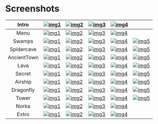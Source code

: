 <link rel="stylesheet" href="style.css">

# Screenshots
| Intro | [![img1](http://www.b3dgs.com/v7/projects/lionheart_remake/screens/1.0.0/intro1_mini.png)](http://www.b3dgs.com/v7/projects/lionheart_remake/screens/1.0.0/intro1.png) | [![img2](http://www.b3dgs.com/v7/projects/lionheart_remake/screens/1.0.0/intro2_mini.png)](http://www.b3dgs.com/v7/projects/lionheart_remake/screens/1.0.0/intro2.png) | [![img3](http://www.b3dgs.com/v7/projects/lionheart_remake/screens/1.0.0/intro3_mini.png)](http://www.b3dgs.com/v7/projects/lionheart_remake/screens/1.0.0/intro3.png) | [![img4](http://www.b3dgs.com/v7/projects/lionheart_remake/screens/1.0.0/intro4_mini.png)](http://www.b3dgs.com/v7/projects/lionheart_remake/screens/1.0.0/intro4.png) | |
| :---: | --- | --- | --- | --- | --- |
| Menu | [![img1](http://www.b3dgs.com/v7/projects/lionheart_remake/screens/1.0.0/menu1_mini.png)](http://www.b3dgs.com/v7/projects/lionheart_remake/screens/1.0.0/menu1.png) | [![img2](http://www.b3dgs.com/v7/projects/lionheart_remake/screens/1.0.0/menu2_mini.png)](http://www.b3dgs.com/v7/projects/lionheart_remake/screens/1.0.0/menu2.png) | [![img3](http://www.b3dgs.com/v7/projects/lionheart_remake/screens/1.0.0/menu3_mini.png)](http://www.b3dgs.com/v7/projects/lionheart_remake/screens/1.0.0/menu3.png) | [![img4](http://www.b3dgs.com/v7/projects/lionheart_remake/screens/1.0.0/menu4_mini.png)](http://www.b3dgs.com/v7/projects/lionheart_remake/screens/1.0.0/menu4.png) | |
| Swamps | [![img1](http://www.b3dgs.com/v7/projects/lionheart_remake/screens/0.1.0/stage1_mini.png)](http://www.b3dgs.com/v7/projects/lionheart_remake/screens/0.1.0/stage1.png) | [![img2](http://www.b3dgs.com/v7/projects/lionheart_remake/screens/0.1.0/stage3_mini.png)](http://www.b3dgs.com/v7/projects/lionheart_remake/screens/0.1.0/stage3.png) | [![img3](http://www.b3dgs.com/v7/projects/lionheart_remake/screens/0.1.0/stage5_mini.png)](http://www.b3dgs.com/v7/projects/lionheart_remake/screens/0.1.0/stage5.png) | [![img4](http://www.b3dgs.com/v7/projects/lionheart_remake/screens/0.1.0/stage5_boss_mini.png)](http://www.b3dgs.com/v7/projects/lionheart_remake/screens/0.1.0/stage5_boss.png) | [![img5](http://www.b3dgs.com/v7/projects/lionheart_remake/screens/1.1.0/stage_swamp_mini.png)](http://www.b3dgs.com/v7/projects/lionheart_remake/screens/1.1.0/stage_swamp.png)
| Spidercave | [![img1](http://www.b3dgs.com/v7/projects/lionheart_remake/screens/0.2.0/stage2_miniboss_mini.png)](http://www.b3dgs.com/v7/projects/lionheart_remake/screens/0.2.0/stage2_miniboss.png) | [![img2](http://www.b3dgs.com/v7/projects/lionheart_remake/screens/0.2.0/stage2_mini.png)](http://www.b3dgs.com/v7/projects/lionheart_remake/screens/0.2.0/stage2.png) | [![img3](http://www.b3dgs.com/v7/projects/lionheart_remake/screens/0.2.0/stage4_miniboss_mini.png)](http://www.b3dgs.com/v7/projects/lionheart_remake/screens/0.2.0/stage4_miniboss.png) | [![img4](http://www.b3dgs.com/v7/projects/lionheart_remake/screens/0.2.0/stage4_mini.png)](http://www.b3dgs.com/v7/projects/lionheart_remake/screens/0.2.0/stage4.png) | [![img5](http://www.b3dgs.com/v7/projects/lionheart_remake/screens/1.1.0/stage_spidercave_mini.png)](http://www.b3dgs.com/v7/projects/lionheart_remake/screens/1.1.0/stage_spidercave.png)
| AncientTown | [![img1](http://www.b3dgs.com/v7/projects/lionheart_remake/screens/0.3.0/stage6_mini.png)](http://www.b3dgs.com/v7/projects/lionheart_remake/screens/0.3.0/stage6.png) | [![img2](http://www.b3dgs.com/v7/projects/lionheart_remake/screens/0.3.0/stage7_mini.png)](http://www.b3dgs.com/v7/projects/lionheart_remake/screens/0.3.0/stage7.png) | [![img3](http://www.b3dgs.com/v7/projects/lionheart_remake/screens/0.3.0/stage8_mini.png)](http://www.b3dgs.com/v7/projects/lionheart_remake/screens/0.3.0/stage8.png) | [![img4](http://www.b3dgs.com/v7/projects/lionheart_remake/screens/0.3.0/stage8_water_mini.png)](http://www.b3dgs.com/v7/projects/lionheart_remake/screens/0.3.0/stage8_water.png) | [![img5](http://www.b3dgs.com/v7/projects/lionheart_remake/screens/1.1.0/stage_ancienttown_mini.png)](http://www.b3dgs.com/v7/projects/lionheart_remake/screens/1.1.0/stage_ancienttown.png)
| Lava | [![img1](http://www.b3dgs.com/v7/projects/lionheart_remake/screens/0.4.0/stage9a_mini.png)](http://www.b3dgs.com/v7/projects/lionheart_remake/screens/0.4.0/stage9a.png) | [![img2](http://www.b3dgs.com/v7/projects/lionheart_remake/screens/0.4.0/stage9b_mini.png)](http://www.b3dgs.com/v7/projects/lionheart_remake/screens/0.4.0/stage9b.png) | [![img3](http://www.b3dgs.com/v7/projects/lionheart_remake/screens/0.4.0/stage9c_mini.png)](http://www.b3dgs.com/v7/projects/lionheart_remake/screens/0.4.0/stage9c.png) | [![img4](http://www.b3dgs.com/v7/projects/lionheart_remake/screens/0.4.0/stage9d_boss_mini.png)](http://www.b3dgs.com/v7/projects/lionheart_remake/screens/0.4.0/stage9d_boss.png) | [![img5](http://www.b3dgs.com/v7/projects/lionheart_remake/screens/1.1.0/stage_lava_mini.png)](http://www.b3dgs.com/v7/projects/lionheart_remake/screens/1.1.0/stage_lava.png)
| Secret | [![img1](http://www.b3dgs.com/v7/projects/lionheart_remake/screens/0.5.0/stage10a_mini.png)](http://www.b3dgs.com/v7/projects/lionheart_remake/screens/0.5.0/stage10a.png) | [![img2](http://www.b3dgs.com/v7/projects/lionheart_remake/screens/0.5.0/stage10b_mini.png)](http://www.b3dgs.com/v7/projects/lionheart_remake/screens/0.5.0/stage10b.png) | [![img3](http://www.b3dgs.com/v7/projects/lionheart_remake/screens/0.5.0/stage10c_mini.png)](http://www.b3dgs.com/v7/projects/lionheart_remake/screens/0.5.0/stage10c.png) | [![img4](http://www.b3dgs.com/v7/projects/lionheart_remake/screens/0.5.0/stage10d_mini.png)](http://www.b3dgs.com/v7/projects/lionheart_remake/screens/0.5.0/stage10d.png) | [![img5](http://www.b3dgs.com/v7/projects/lionheart_remake/screens/1.1.0/stage_secret_mini.png)](http://www.b3dgs.com/v7/projects/lionheart_remake/screens/1.1.0/stage_secret.png)
| Airship | [![img1](http://www.b3dgs.com/v7/projects/lionheart_remake/screens/0.6.0/stage11a_mini.png)](http://www.b3dgs.com/v7/projects/lionheart_remake/screens/0.6.0/stage11a.png) | [![img2](http://www.b3dgs.com/v7/projects/lionheart_remake/screens/0.6.0/stage11b_mini.png)](http://www.b3dgs.com/v7/projects/lionheart_remake/screens/0.6.0/stage11b.png) | [![img3](http://www.b3dgs.com/v7/projects/lionheart_remake/screens/0.6.0/stage11c_mini.png)](http://www.b3dgs.com/v7/projects/lionheart_remake/screens/0.6.0/stage11c.png) | [![img4](http://www.b3dgs.com/v7/projects/lionheart_remake/screens/0.6.0/stage11d_mini.png)](http://www.b3dgs.com/v7/projects/lionheart_remake/screens/0.6.0/stage11d.png) | [![img5](http://www.b3dgs.com/v7/projects/lionheart_remake/screens/1.1.0/stage_airship_mini.png)](http://www.b3dgs.com/v7/projects/lionheart_remake/screens/1.1.0/stage_airship.png)
| Dragonfly | [![img1](http://www.b3dgs.com/v7/projects/lionheart_remake/screens/0.7.0/stage12a_mini.png)](http://www.b3dgs.com/v7/projects/lionheart_remake/screens/0.7.0/stage12a.png) | [![img2](http://www.b3dgs.com/v7/projects/lionheart_remake/screens/0.7.0/stage12b_mini.png)](http://www.b3dgs.com/v7/projects/lionheart_remake/screens/0.7.0/stage12b.png) | [![img3](http://www.b3dgs.com/v7/projects/lionheart_remake/screens/0.7.0/stage12c_mini.png)](http://www.b3dgs.com/v7/projects/lionheart_remake/screens/0.7.0/stage12c.png) | [![img4](http://www.b3dgs.com/v7/projects/lionheart_remake/screens/0.7.0/stage12d_mini.png)](http://www.b3dgs.com/v7/projects/lionheart_remake/screens/0.7.0/stage12d.png) | [![img5](http://www.b3dgs.com/v7/projects/lionheart_remake/screens/1.1.0/stage_dragonfly_mini.png)](http://www.b3dgs.com/v7/projects/lionheart_remake/screens/1.1.0/stage_dragonfly.png)
| Tower | [![img1](http://www.b3dgs.com/v7/projects/lionheart_remake/screens/0.8.0/stage13a_mini.png)](http://www.b3dgs.com/v7/projects/lionheart_remake/screens/0.8.0/stage13a.png) | [![img2](http://www.b3dgs.com/v7/projects/lionheart_remake/screens/0.8.0/stage13b_mini.png)](http://www.b3dgs.com/v7/projects/lionheart_remake/screens/0.8.0/stage13b.png) | [![img3](http://www.b3dgs.com/v7/projects/lionheart_remake/screens/0.8.0/stage13c_mini.png)](http://www.b3dgs.com/v7/projects/lionheart_remake/screens/0.8.0/stage13c.png) | [![img4](http://www.b3dgs.com/v7/projects/lionheart_remake/screens/0.8.0/stage13d_mini.png)](http://www.b3dgs.com/v7/projects/lionheart_remake/screens/0.8.0/stage13d.png) | [![img5](http://www.b3dgs.com/v7/projects/lionheart_remake/screens/1.1.0/stage_tower_mini.png)](http://www.b3dgs.com/v7/projects/lionheart_remake/screens/1.1.0/stage_tower.png)
| Norka | [![img1](http://www.b3dgs.com/v7/projects/lionheart_remake/screens/0.9.0/stage14a_mini.png)](http://www.b3dgs.com/v7/projects/lionheart_remake/screens/0.9.0/stage14a.png) | [![img2](http://www.b3dgs.com/v7/projects/lionheart_remake/screens/0.9.0/stage14b_mini.png)](http://www.b3dgs.com/v7/projects/lionheart_remake/screens/0.9.0/stage14b.png) | [![img3](http://www.b3dgs.com/v7/projects/lionheart_remake/screens/0.9.0/stage14c_mini.png)](http://www.b3dgs.com/v7/projects/lionheart_remake/screens/0.9.0/stage14c.png) | [![img4](http://www.b3dgs.com/v7/projects/lionheart_remake/screens/0.9.0/stage14d_mini.png)](http://www.b3dgs.com/v7/projects/lionheart_remake/screens/0.9.0/stage14d.png) | |
| Extro | [![img1](http://www.b3dgs.com/v7/projects/lionheart_remake/screens/1.0.0/extro1_mini.png)](http://www.b3dgs.com/v7/projects/lionheart_remake/screens/1.0.0/extro1.png) | [![img2](http://www.b3dgs.com/v7/projects/lionheart_remake/screens/1.0.0/extro2_mini.png)](http://www.b3dgs.com/v7/projects/lionheart_remake/screens/1.0.0/extro2.png) | [![img3](http://www.b3dgs.com/v7/projects/lionheart_remake/screens/1.0.0/extro3_mini.png)](http://www.b3dgs.com/v7/projects/lionheart_remake/screens/1.0.0/extro3.png) | [![img4](http://www.b3dgs.com/v7/projects/lionheart_remake/screens/1.0.0/extro4_mini.png)](http://www.b3dgs.com/v7/projects/lionheart_remake/screens/1.0.0/extro4.png) | |